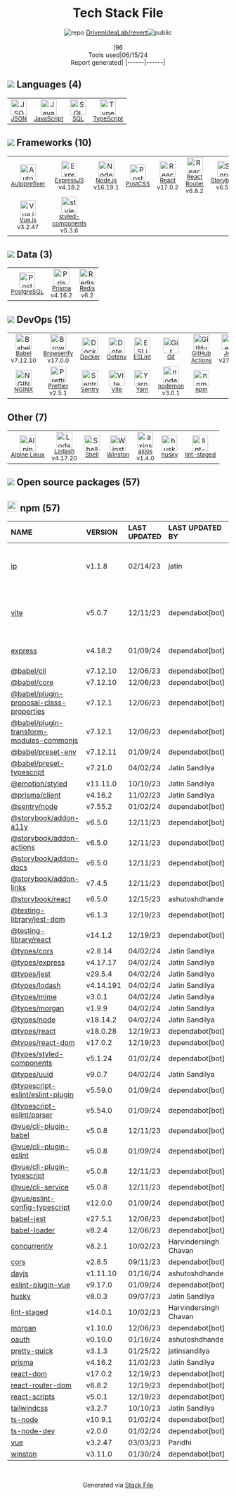 <!--
&lt;--- Readme.md Snippet without images Start ---&gt;
## Tech Stack
DrivenIdeaLab/revert is built on the following main stack:

- [JSON](http://www.json.org/) – Languages
- [JavaScript](https://developer.mozilla.org/en-US/docs/Web/JavaScript) – Languages
- [SQL](https://en.wikipedia.org/wiki/SQL) – Languages
- [TypeScript](http://www.typescriptlang.org) – Languages
- [Autoprefixer](https://github.com/postcss/autoprefixer) – CSS Pre-processors / Extensions
- [ExpressJS](http://expressjs.com/) – Microframeworks (Backend)
- [Node.js](http://nodejs.org/) – Frameworks (Full Stack)
- [PostCSS](https://github.com/postcss/postcss) – CSS Pre-processors / Extensions
- [React](https://reactjs.org/) – Javascript UI Libraries
- [React Router](https://github.com/rackt/react-router) – JavaScript Framework Components
- [Storybook](https://storybook.js.org/) – JavaScript Framework Components
- [Tailwind CSS](https://tailwindcss.com) – Front-End Frameworks
- [Vue.js](http://vuejs.org/) – Javascript UI Libraries
- [styled-components](https://styled-components.com) – JavaScript Framework Components
- [PostgreSQL](http://www.postgresql.org/) – Databases
- [Prisma](https://www.prisma.io/) – Object Relational Mapper (ORM)
- [Redis](http://redis.io/) – In-Memory Databases
- [Babel](http://babeljs.io/) – JavaScript Compilers
- [Browserify](http://browserify.org/) – Front End Package Manager
- [Docker](https://www.docker.com/) – Virtual Machine Platforms & Containers
- [ESLint](http://eslint.org/) – Code Review
- [GitHub Actions](https://github.com/features/actions) – Continuous Integration
- [Jest](http://facebook.github.io/jest/) – Javascript Testing Framework
- [NGINX](http://nginx.org) – Web Servers
- [Prettier](https://prettier.io/) – Code Review
- [Sentry](https://sentry.io/welcome/?utm_source=stackshare&utm_medium=link&utm_campaign=profile) – Exception Monitoring
- [Vite](https://vitejs.dev/) – JS Build Tools / JS Task Runners
- [Yarn](https://yarnpkg.com/) – Front End Package Manager
- [nodemon](http://nodemon.io/) – node.js Application Monitoring
- [Alpine Linux](https://www.alpinelinux.org/) – Operating Systems
- [Lodash](https://lodash.com) – Javascript Utilities & Libraries
- [Shell](https://en.wikipedia.org/wiki/Shell_script) – Shells
- [axios](https://github.com/mzabriskie/axios) – Javascript Utilities & Libraries

Full tech stack [here](/techstack.md)

&lt;--- Readme.md Snippet without images End ---&gt;

&lt;--- Readme.md Snippet with images Start ---&gt;
## Tech Stack
DrivenIdeaLab/revert is built on the following main stack:

- <img width='25' height='25' src='https://img.stackshare.io/service/2880/1024px-JSON_vector_logo.svg.png' alt='JSON'/> [JSON](http://www.json.org/) – Languages
- <img width='25' height='25' src='https://img.stackshare.io/service/1209/javascript.jpeg' alt='JavaScript'/> [JavaScript](https://developer.mozilla.org/en-US/docs/Web/JavaScript) – Languages
- <img width='25' height='25' src='https://img.stackshare.io/service/2271/default_068d33483bba6b81ee13fbd4dc7aab9780896a54.png' alt='SQL'/> [SQL](https://en.wikipedia.org/wiki/SQL) – Languages
- <img width='25' height='25' src='https://img.stackshare.io/service/1612/bynNY5dJ.jpg' alt='TypeScript'/> [TypeScript](http://www.typescriptlang.org) – Languages
- <img width='25' height='25' src='https://img.stackshare.io/service/2202/72d087642cfce6fef6f2dabec5bf49e8_400x400.png' alt='Autoprefixer'/> [Autoprefixer](https://github.com/postcss/autoprefixer) – CSS Pre-processors / Extensions
- <img width='25' height='25' src='https://img.stackshare.io/service/1163/hashtag.png' alt='ExpressJS'/> [ExpressJS](http://expressjs.com/) – Microframeworks (Backend)
- <img width='25' height='25' src='https://img.stackshare.io/service/1011/n1JRsFeB_400x400.png' alt='Node.js'/> [Node.js](http://nodejs.org/) – Frameworks (Full Stack)
- <img width='25' height='25' src='https://img.stackshare.io/service/3339/rlFcjEdI.png' alt='PostCSS'/> [PostCSS](https://github.com/postcss/postcss) – CSS Pre-processors / Extensions
- <img width='25' height='25' src='https://img.stackshare.io/service/1020/OYIaJ1KK.png' alt='React'/> [React](https://reactjs.org/) – Javascript UI Libraries
- <img width='25' height='25' src='https://img.stackshare.io/service/3350/8261421.png' alt='React Router'/> [React Router](https://github.com/rackt/react-router) – JavaScript Framework Components
- <img width='25' height='25' src='https://img.stackshare.io/service/9240/sOct-Txm_400x400.png' alt='Storybook'/> [Storybook](https://storybook.js.org/) – JavaScript Framework Components
- <img width='25' height='25' src='https://img.stackshare.io/service/8158/default_660b7c41c3ba489cb581eec89c04655404258c19.png' alt='Tailwind CSS'/> [Tailwind CSS](https://tailwindcss.com) – Front-End Frameworks
- <img width='25' height='25' src='https://img.stackshare.io/service/3837/paeckCWC.png' alt='Vue.js'/> [Vue.js](http://vuejs.org/) – Javascript UI Libraries
- <img width='25' height='25' src='https://img.stackshare.io/service/6749/styled-components.png' alt='styled-components'/> [styled-components](https://styled-components.com) – JavaScript Framework Components
- <img width='25' height='25' src='https://img.stackshare.io/service/1028/ASOhU5xJ.png' alt='PostgreSQL'/> [PostgreSQL](http://www.postgresql.org/) – Databases
- <img width='25' height='25' src='https://img.stackshare.io/service/8680/Logo_Symbol_White.jpg' alt='Prisma'/> [Prisma](https://www.prisma.io/) – Object Relational Mapper (ORM)
- <img width='25' height='25' src='https://img.stackshare.io/service/1031/default_cbce472cd134adc6688572f999e9122b9657d4ba.png' alt='Redis'/> [Redis](http://redis.io/) – In-Memory Databases
- <img width='25' height='25' src='https://img.stackshare.io/service/2739/-1wfGjNw.png' alt='Babel'/> [Babel](http://babeljs.io/) – JavaScript Compilers
- <img width='25' height='25' src='https://img.stackshare.io/service/849/9esmqty2.png' alt='Browserify'/> [Browserify](http://browserify.org/) – Front End Package Manager
- <img width='25' height='25' src='https://img.stackshare.io/service/586/n4u37v9t_400x400.png' alt='Docker'/> [Docker](https://www.docker.com/) – Virtual Machine Platforms & Containers
- <img width='25' height='25' src='https://img.stackshare.io/service/3337/Q4L7Jncy.jpg' alt='ESLint'/> [ESLint](http://eslint.org/) – Code Review
- <img width='25' height='25' src='https://img.stackshare.io/service/11563/actions.png' alt='GitHub Actions'/> [GitHub Actions](https://github.com/features/actions) – Continuous Integration
- <img width='25' height='25' src='https://img.stackshare.io/service/830/jest.png' alt='Jest'/> [Jest](http://facebook.github.io/jest/) – Javascript Testing Framework
- <img width='25' height='25' src='https://img.stackshare.io/service/1052/YMxUfyWf.png' alt='NGINX'/> [NGINX](http://nginx.org) – Web Servers
- <img width='25' height='25' src='https://img.stackshare.io/service/7035/default_66f265943abed56bcdbfca1c866a4261b1fbb063.jpg' alt='Prettier'/> [Prettier](https://prettier.io/) – Code Review
- <img width='25' height='25' src='https://img.stackshare.io/service/191/default_9262326592c97828a2a4299dec085a3674dd05f4.png' alt='Sentry'/> [Sentry](https://sentry.io/welcome/?utm_source=stackshare&utm_medium=link&utm_campaign=profile) – Exception Monitoring
- <img width='25' height='25' src='https://img.stackshare.io/service/21547/default_1aeac791cde11ff66cc0b20dcc6144eeb185c905.png' alt='Vite'/> [Vite](https://vitejs.dev/) – JS Build Tools / JS Task Runners
- <img width='25' height='25' src='https://img.stackshare.io/service/5848/44mC-kJ3.jpg' alt='Yarn'/> [Yarn](https://yarnpkg.com/) – Front End Package Manager
- <img width='25' height='25' src='https://img.stackshare.io/service/5577/preview.png' alt='nodemon'/> [nodemon](http://nodemon.io/) – node.js Application Monitoring
- <img width='25' height='25' src='https://img.stackshare.io/service/6429/alpine_linux.png' alt='Alpine Linux'/> [Alpine Linux](https://www.alpinelinux.org/) – Operating Systems
- <img width='25' height='25' src='https://img.stackshare.io/service/2438/lodash.png' alt='Lodash'/> [Lodash](https://lodash.com) – Javascript Utilities & Libraries
- <img width='25' height='25' src='https://img.stackshare.io/service/4631/default_c2062d40130562bdc836c13dbca02d318205a962.png' alt='Shell'/> [Shell](https://en.wikipedia.org/wiki/Shell_script) – Shells
- <img width='25' height='25' src='https://img.stackshare.io/no-img-open-source.png' alt='axios'/> [axios](https://github.com/mzabriskie/axios) – Javascript Utilities & Libraries

Full tech stack [here](/techstack.md)

&lt;--- Readme.md Snippet with images End ---&gt;
-->
<div align="center">

# Tech Stack File
![](https://img.stackshare.io/repo.svg "repo") [DrivenIdeaLab/revert](https://github.com/DrivenIdeaLab/revert)![](https://img.stackshare.io/public_badge.svg "public")
<br/><br/>
|96<br/>Tools used|06/15/24 <br/>Report generated|
|------|------|
</div>

## <img src='https://img.stackshare.io/languages.svg'/> Languages (4)
<table><tr>
  <td align='center'>
  <img width='36' height='36' src='https://img.stackshare.io/service/2880/1024px-JSON_vector_logo.svg.png' alt='JSON'>
  <br>
  <sub><a href="http://www.json.org/">JSON</a></sub>
  <br>
  <sub></sub>
</td>

<td align='center'>
  <img width='36' height='36' src='https://img.stackshare.io/service/1209/javascript.jpeg' alt='JavaScript'>
  <br>
  <sub><a href="https://developer.mozilla.org/en-US/docs/Web/JavaScript">JavaScript</a></sub>
  <br>
  <sub></sub>
</td>

<td align='center'>
  <img width='36' height='36' src='https://img.stackshare.io/service/2271/default_068d33483bba6b81ee13fbd4dc7aab9780896a54.png' alt='SQL'>
  <br>
  <sub><a href="https://en.wikipedia.org/wiki/SQL">SQL</a></sub>
  <br>
  <sub></sub>
</td>

<td align='center'>
  <img width='36' height='36' src='https://img.stackshare.io/service/1612/bynNY5dJ.jpg' alt='TypeScript'>
  <br>
  <sub><a href="http://www.typescriptlang.org">TypeScript</a></sub>
  <br>
  <sub></sub>
</td>

</tr>
</table>

## <img src='https://img.stackshare.io/frameworks.svg'/> Frameworks (10)
<table><tr>
  <td align='center'>
  <img width='36' height='36' src='https://img.stackshare.io/service/2202/72d087642cfce6fef6f2dabec5bf49e8_400x400.png' alt='Autoprefixer'>
  <br>
  <sub><a href="https://github.com/postcss/autoprefixer">Autoprefixer</a></sub>
  <br>
  <sub></sub>
</td>

<td align='center'>
  <img width='36' height='36' src='https://img.stackshare.io/service/1163/hashtag.png' alt='ExpressJS'>
  <br>
  <sub><a href="http://expressjs.com/">ExpressJS</a></sub>
  <br>
  <sub>v4.18.2</sub>
</td>

<td align='center'>
  <img width='36' height='36' src='https://img.stackshare.io/service/1011/n1JRsFeB_400x400.png' alt='Node.js'>
  <br>
  <sub><a href="http://nodejs.org/">Node.js</a></sub>
  <br>
  <sub>v16.19.1</sub>
</td>

<td align='center'>
  <img width='36' height='36' src='https://img.stackshare.io/service/3339/rlFcjEdI.png' alt='PostCSS'>
  <br>
  <sub><a href="https://github.com/postcss/postcss">PostCSS</a></sub>
  <br>
  <sub></sub>
</td>

<td align='center'>
  <img width='36' height='36' src='https://img.stackshare.io/service/1020/OYIaJ1KK.png' alt='React'>
  <br>
  <sub><a href="https://reactjs.org/">React</a></sub>
  <br>
  <sub>v17.0.2</sub>
</td>

<td align='center'>
  <img width='36' height='36' src='https://img.stackshare.io/service/3350/8261421.png' alt='React Router'>
  <br>
  <sub><a href="https://github.com/rackt/react-router">React Router</a></sub>
  <br>
  <sub>v6.8.2</sub>
</td>

<td align='center'>
  <img width='36' height='36' src='https://img.stackshare.io/service/9240/sOct-Txm_400x400.png' alt='Storybook'>
  <br>
  <sub><a href="https://storybook.js.org/">Storybook</a></sub>
  <br>
  <sub>v6.5.0</sub>
</td>

<td align='center'>
  <img width='36' height='36' src='https://img.stackshare.io/service/8158/default_660b7c41c3ba489cb581eec89c04655404258c19.png' alt='Tailwind CSS'>
  <br>
  <sub><a href="https://tailwindcss.com">Tailwind CSS</a></sub>
  <br>
  <sub></sub>
</td>

</tr>
<tr>
  <td align='center'>
  <img width='36' height='36' src='https://img.stackshare.io/service/3837/paeckCWC.png' alt='Vue.js'>
  <br>
  <sub><a href="http://vuejs.org/">Vue.js</a></sub>
  <br>
  <sub>v3.2.47</sub>
</td>

<td align='center'>
  <img width='36' height='36' src='https://img.stackshare.io/service/6749/styled-components.png' alt='styled-components'>
  <br>
  <sub><a href="https://styled-components.com">styled-components</a></sub>
  <br>
  <sub>v5.3.6</sub>
</td>

</tr>
</table>

## <img src='https://img.stackshare.io/databases.svg'/> Data (3)
<table><tr>
  <td align='center'>
  <img width='36' height='36' src='https://img.stackshare.io/service/1028/ASOhU5xJ.png' alt='PostgreSQL'>
  <br>
  <sub><a href="http://www.postgresql.org/">PostgreSQL</a></sub>
  <br>
  <sub></sub>
</td>

<td align='center'>
  <img width='36' height='36' src='https://img.stackshare.io/service/8680/Logo_Symbol_White.jpg' alt='Prisma'>
  <br>
  <sub><a href="https://www.prisma.io/">Prisma</a></sub>
  <br>
  <sub>v4.16.2</sub>
</td>

<td align='center'>
  <img width='36' height='36' src='https://img.stackshare.io/service/1031/default_cbce472cd134adc6688572f999e9122b9657d4ba.png' alt='Redis'>
  <br>
  <sub><a href="http://redis.io/">Redis</a></sub>
  <br>
  <sub>v6.2</sub>
</td>

</tr>
</table>

## <img src='https://img.stackshare.io/devops.svg'/> DevOps (15)
<table><tr>
  <td align='center'>
  <img width='36' height='36' src='https://img.stackshare.io/service/2739/-1wfGjNw.png' alt='Babel'>
  <br>
  <sub><a href="http://babeljs.io/">Babel</a></sub>
  <br>
  <sub>v7.12.10</sub>
</td>

<td align='center'>
  <img width='36' height='36' src='https://img.stackshare.io/service/849/9esmqty2.png' alt='Browserify'>
  <br>
  <sub><a href="http://browserify.org/">Browserify</a></sub>
  <br>
  <sub>v17.0.0</sub>
</td>

<td align='center'>
  <img width='36' height='36' src='https://img.stackshare.io/service/586/n4u37v9t_400x400.png' alt='Docker'>
  <br>
  <sub><a href="https://www.docker.com/">Docker</a></sub>
  <br>
  <sub></sub>
</td>

<td align='center'>
  <img width='36' height='36' src='https://img.stackshare.io/service/8067/default_90dcb1286af7685c68df319c764b80704df1155b.png' alt='Dotenv'>
  <br>
  <sub><a href="https://github.com/motdotla/dotenv">Dotenv</a></sub>
  <br>
  <sub></sub>
</td>

<td align='center'>
  <img width='36' height='36' src='https://img.stackshare.io/service/3337/Q4L7Jncy.jpg' alt='ESLint'>
  <br>
  <sub><a href="http://eslint.org/">ESLint</a></sub>
  <br>
  <sub></sub>
</td>

<td align='center'>
  <img width='36' height='36' src='https://img.stackshare.io/service/1046/git.png' alt='Git'>
  <br>
  <sub><a href="http://git-scm.com/">Git</a></sub>
  <br>
  <sub></sub>
</td>

<td align='center'>
  <img width='36' height='36' src='https://img.stackshare.io/service/11563/actions.png' alt='GitHub Actions'>
  <br>
  <sub><a href="https://github.com/features/actions">GitHub Actions</a></sub>
  <br>
  <sub></sub>
</td>

<td align='center'>
  <img width='36' height='36' src='https://img.stackshare.io/service/830/jest.png' alt='Jest'>
  <br>
  <sub><a href="http://facebook.github.io/jest/">Jest</a></sub>
  <br>
  <sub>v27.5.1</sub>
</td>

</tr>
<tr>
  <td align='center'>
  <img width='36' height='36' src='https://img.stackshare.io/service/1052/YMxUfyWf.png' alt='NGINX'>
  <br>
  <sub><a href="http://nginx.org">NGINX</a></sub>
  <br>
  <sub></sub>
</td>

<td align='center'>
  <img width='36' height='36' src='https://img.stackshare.io/service/7035/default_66f265943abed56bcdbfca1c866a4261b1fbb063.jpg' alt='Prettier'>
  <br>
  <sub><a href="https://prettier.io/">Prettier</a></sub>
  <br>
  <sub>v2.5.1</sub>
</td>

<td align='center'>
  <img width='36' height='36' src='https://img.stackshare.io/service/191/default_9262326592c97828a2a4299dec085a3674dd05f4.png' alt='Sentry'>
  <br>
  <sub><a href="https://sentry.io/welcome/?utm_source=stackshare&utm_medium=link&utm_campaign=profile">Sentry</a></sub>
  <br>
  <sub></sub>
</td>

<td align='center'>
  <img width='36' height='36' src='https://img.stackshare.io/service/21547/default_1aeac791cde11ff66cc0b20dcc6144eeb185c905.png' alt='Vite'>
  <br>
  <sub><a href="https://vitejs.dev/">Vite</a></sub>
  <br>
  <sub></sub>
</td>

<td align='center'>
  <img width='36' height='36' src='https://img.stackshare.io/service/5848/44mC-kJ3.jpg' alt='Yarn'>
  <br>
  <sub><a href="https://yarnpkg.com/">Yarn</a></sub>
  <br>
  <sub></sub>
</td>

<td align='center'>
  <img width='36' height='36' src='https://img.stackshare.io/service/5577/preview.png' alt='nodemon'>
  <br>
  <sub><a href="http://nodemon.io/">nodemon</a></sub>
  <br>
  <sub>v3.0.1</sub>
</td>

<td align='center'>
  <img width='36' height='36' src='https://img.stackshare.io/service/1120/lejvzrnlpb308aftn31u.png' alt='npm'>
  <br>
  <sub><a href="https://www.npmjs.com/">npm</a></sub>
  <br>
  <sub></sub>
</td>

</tr>
</table>

## Other (7)
<table><tr>
  <td align='center'>
  <img width='36' height='36' src='https://img.stackshare.io/service/6429/alpine_linux.png' alt='Alpine Linux'>
  <br>
  <sub><a href="https://www.alpinelinux.org/">Alpine Linux</a></sub>
  <br>
  <sub></sub>
</td>

<td align='center'>
  <img width='36' height='36' src='https://img.stackshare.io/service/2438/lodash.png' alt='Lodash'>
  <br>
  <sub><a href="https://lodash.com">Lodash</a></sub>
  <br>
  <sub>v4.17.20</sub>
</td>

<td align='center'>
  <img width='36' height='36' src='https://img.stackshare.io/service/4631/default_c2062d40130562bdc836c13dbca02d318205a962.png' alt='Shell'>
  <br>
  <sub><a href="https://en.wikipedia.org/wiki/Shell_script">Shell</a></sub>
  <br>
  <sub></sub>
</td>

<td align='center'>
  <img width='36' height='36' src='https://img.stackshare.io/service/6668/9682013.png' alt='Winston'>
  <br>
  <sub><a href="https://github.com/winstonjs/winston">Winston</a></sub>
  <br>
  <sub></sub>
</td>

<td align='center'>
  <img width='36' height='36' src='https://img.stackshare.io/no-img-open-source.png' alt='axios'>
  <br>
  <sub><a href="https://github.com/mzabriskie/axios">axios</a></sub>
  <br>
  <sub>v1.4.0</sub>
</td>

<td align='center'>
  <img width='36' height='36' src='https://img.stackshare.io/service/9527/5502029.jpeg' alt='husky'>
  <br>
  <sub><a href="https://github.com/typicode/husky">husky</a></sub>
  <br>
  <sub></sub>
</td>

<td align='center'>
  <img width='36' height='36' src='https://img.stackshare.io/service/10577/11071.jpeg' alt='lint-staged'>
  <br>
  <sub><a href="https://github.com/okonet/lint-staged">lint-staged</a></sub>
  <br>
  <sub></sub>
</td>

</tr>
</table>


## <img src='https://img.stackshare.io/group.svg' /> Open source packages (57)</h2>

## <img width='24' height='24' src='https://img.stackshare.io/service/1120/lejvzrnlpb308aftn31u.png'/> npm (57)

|NAME|VERSION|LAST UPDATED|LAST UPDATED BY|LICENSE|VULNERABILITIES|
|:------|:------|:------|:------|:------|:------|
|[ip](https://www.npmjs.com/ip)|v1.1.8|02/14/23|jatin |MIT|[CVE-2024-29415](https://github.com/advisories/GHSA-2p57-rm9w-gvfp) (High)<br/>[CVE-2023-42282](https://github.com/advisories/GHSA-78xj-cgh5-2h22) (Moderate)|
|[vite](https://www.npmjs.com/vite)|v5.0.7|12/11/23|dependabot[bot] |N/A|[CVE-2024-23331](https://github.com/advisories/GHSA-c24v-8rfc-w8vw) (High)<br/>[CVE-2024-31207](https://github.com/advisories/GHSA-8jhw-289h-jh2g) (Moderate)|
|[express](https://www.npmjs.com/express)|v4.18.2|01/09/24|dependabot[bot] |MIT|[CVE-2024-29041](https://github.com/advisories/GHSA-rv95-896h-c2vc) (Moderate)|
|[@babel/cli](https://www.npmjs.com/@babel/cli)|v7.12.10|12/06/23|dependabot[bot] |MIT|N/A|
|[@babel/core](https://www.npmjs.com/@babel/core)|v7.12.10|12/06/23|dependabot[bot] |MIT|N/A|
|[@babel/plugin-proposal-class-properties](https://www.npmjs.com/@babel/plugin-proposal-class-properties)|v7.12.1|12/06/23|dependabot[bot] |MIT|N/A|
|[@babel/plugin-transform-modules-commonjs](https://www.npmjs.com/@babel/plugin-transform-modules-commonjs)|v7.12.1|12/06/23|dependabot[bot] |MIT|N/A|
|[@babel/preset-env](https://www.npmjs.com/@babel/preset-env)|v7.12.11|01/09/24|dependabot[bot] |MIT|N/A|
|[@babel/preset-typescript](https://www.npmjs.com/@babel/preset-typescript)|v7.21.0|04/02/24|Jatin Sandilya |MIT|N/A|
|[@emotion/styled](https://www.npmjs.com/@emotion/styled)|v11.11.0|10/10/23|Jatin Sandilya |MIT|N/A|
|[@prisma/client](https://www.npmjs.com/@prisma/client)|v4.16.2|11/02/23|Jatin Sandilya |N/A|N/A|
|[@sentry/node](https://www.npmjs.com/@sentry/node)|v7.55.2|01/02/24|dependabot[bot] |MIT|N/A|
|[@storybook/addon-a11y](https://www.npmjs.com/@storybook/addon-a11y)|v6.5.0|12/11/23|dependabot[bot] |MIT|N/A|
|[@storybook/addon-actions](https://www.npmjs.com/@storybook/addon-actions)|v6.5.0|12/11/23|dependabot[bot] |MIT|N/A|
|[@storybook/addon-docs](https://www.npmjs.com/@storybook/addon-docs)|v6.5.0|12/11/23|dependabot[bot] |MIT|N/A|
|[@storybook/addon-links](https://www.npmjs.com/@storybook/addon-links)|v7.4.5|12/11/23|dependabot[bot] |MIT|N/A|
|[@storybook/react](https://www.npmjs.com/@storybook/react)|v6.5.0|12/15/23|ashutoshdhande |MIT|N/A|
|[@testing-library/jest-dom](https://www.npmjs.com/@testing-library/jest-dom)|v6.1.3|12/19/23|dependabot[bot] |MIT|N/A|
|[@testing-library/react](https://www.npmjs.com/@testing-library/react)|v14.1.2|12/19/23|dependabot[bot] |MIT|N/A|
|[@types/cors](https://www.npmjs.com/@types/cors)|v2.8.14|04/02/24|Jatin Sandilya |MIT|N/A|
|[@types/express](https://www.npmjs.com/@types/express)|v4.17.17|04/02/24|Jatin Sandilya |MIT|N/A|
|[@types/jest](https://www.npmjs.com/@types/jest)|v29.5.4|04/02/24|Jatin Sandilya |MIT|N/A|
|[@types/lodash](https://www.npmjs.com/@types/lodash)|v4.14.191|04/02/24|Jatin Sandilya |MIT|N/A|
|[@types/mime](https://www.npmjs.com/@types/mime)|v3.0.1|04/02/24|Jatin Sandilya |MIT|N/A|
|[@types/morgan](https://www.npmjs.com/@types/morgan)|v1.9.9|04/02/24|Jatin Sandilya |MIT|N/A|
|[@types/node](https://www.npmjs.com/@types/node)|v18.14.2|04/02/24|Jatin Sandilya |MIT|N/A|
|[@types/react](https://www.npmjs.com/@types/react)|v18.0.28|12/19/23|dependabot[bot] |MIT|N/A|
|[@types/react-dom](https://www.npmjs.com/@types/react-dom)|v17.0.2|12/19/23|dependabot[bot] |MIT|N/A|
|[@types/styled-components](https://www.npmjs.com/@types/styled-components)|v5.1.24|01/02/24|dependabot[bot] |MIT|N/A|
|[@types/uuid](https://www.npmjs.com/@types/uuid)|v9.0.7|04/02/24|Jatin Sandilya |MIT|N/A|
|[@typescript-eslint/eslint-plugin](https://www.npmjs.com/@typescript-eslint/eslint-plugin)|v5.59.0|01/09/24|dependabot[bot] |MIT|N/A|
|[@typescript-eslint/parser](https://www.npmjs.com/@typescript-eslint/parser)|v5.54.0|01/09/24|dependabot[bot] |BSD-2-Clause|N/A|
|[@vue/cli-plugin-babel](https://www.npmjs.com/@vue/cli-plugin-babel)|v5.0.8|12/11/23|dependabot[bot] |MIT|N/A|
|[@vue/cli-plugin-eslint](https://www.npmjs.com/@vue/cli-plugin-eslint)|v5.0.8|01/09/24|dependabot[bot] |MIT|N/A|
|[@vue/cli-plugin-typescript](https://www.npmjs.com/@vue/cli-plugin-typescript)|v5.0.8|12/11/23|dependabot[bot] |MIT|N/A|
|[@vue/cli-service](https://www.npmjs.com/@vue/cli-service)|v5.0.8|12/11/23|dependabot[bot] |MIT|N/A|
|[@vue/eslint-config-typescript](https://www.npmjs.com/@vue/eslint-config-typescript)|v12.0.0|01/09/24|dependabot[bot] |MIT|N/A|
|[babel-jest](https://www.npmjs.com/babel-jest)|v27.5.1|12/06/23|dependabot[bot] |MIT|N/A|
|[babel-loader](https://www.npmjs.com/babel-loader)|v8.2.4|12/06/23|dependabot[bot] |MIT|N/A|
|[concurrently](https://www.npmjs.com/concurrently)|v8.2.1|10/02/23|Harvindersingh Chavan |MIT|N/A|
|[cors](https://www.npmjs.com/cors)|v2.8.5|09/11/23|dependabot[bot] |MIT|N/A|
|[dayjs](https://www.npmjs.com/dayjs)|v1.11.10|01/16/24|ashutoshdhande |MIT|N/A|
|[eslint-plugin-vue](https://www.npmjs.com/eslint-plugin-vue)|v9.17.0|01/09/24|dependabot[bot] |MIT|N/A|
|[husky](https://www.npmjs.com/husky)|v8.0.3|09/07/23|Jatin Sandilya |MIT|N/A|
|[lint-staged](https://www.npmjs.com/lint-staged)|v14.0.1|10/02/23|Harvindersingh Chavan |MIT|N/A|
|[morgan](https://www.npmjs.com/morgan)|v1.10.0|12/06/23|dependabot[bot] |MIT|N/A|
|[oauth](https://www.npmjs.com/oauth)|v0.10.0|01/16/24|ashutoshdhande |MIT|N/A|
|[pretty-quick](https://www.npmjs.com/pretty-quick)|v3.1.3|01/25/22|jatinsandilya |MIT|N/A|
|[prisma](https://www.npmjs.com/prisma)|v4.16.2|11/02/23|Jatin Sandilya |N/A|N/A|
|[react-dom](https://www.npmjs.com/react-dom)|v17.0.2|12/19/23|dependabot[bot] |MIT|N/A|
|[react-router-dom](https://www.npmjs.com/react-router-dom)|v6.8.2|12/19/23|dependabot[bot] |MIT|N/A|
|[react-scripts](https://www.npmjs.com/react-scripts)|v5.0.1|12/19/23|dependabot[bot] |MIT|N/A|
|[tailwindcss](https://www.npmjs.com/tailwindcss)|v3.2.7|10/10/23|Jatin Sandilya |MIT|N/A|
|[ts-node](https://www.npmjs.com/ts-node)|v10.9.1|01/02/24|dependabot[bot] |MIT|N/A|
|[ts-node-dev](https://www.npmjs.com/ts-node-dev)|v2.0.0|01/02/24|dependabot[bot] |MIT|N/A|
|[vue](https://www.npmjs.com/vue)|v3.2.47|03/03/23|Paridhi |MIT|N/A|
|[winston](https://www.npmjs.com/winston)|v3.11.0|01/30/24|dependabot[bot] |MIT|N/A|

<br/>
<div align='center'>

Generated via [Stack File](https://github.com/marketplace/stack-file)
